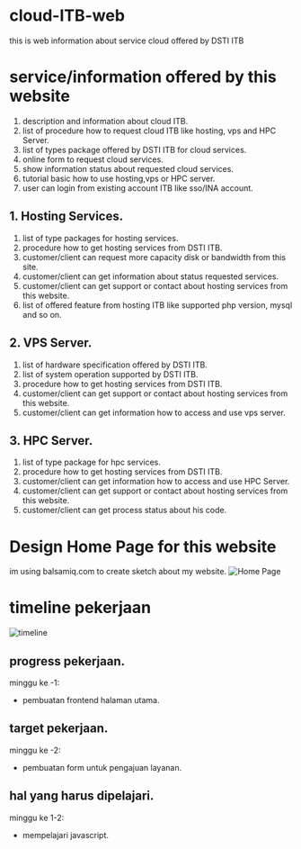 # cloud-ITB-web
this is web information about service cloud offered by DSTI ITB

# service/information offered by this website
1. description and information about cloud ITB.
2. list of procedure how to request cloud ITB like hosting, vps and HPC Server.
3. list of types package offered by DSTI ITB for cloud services.
4. online form to request cloud services.
5. show information status about requested cloud services.
6. tutorial basic how to use hosting,vps or HPC server.
7. user can login from existing account ITB like sso/INA account.
## 1. Hosting Services.
1. list of type packages for hosting services.
2. procedure how to get hosting services from DSTI ITB.
3. customer/client can request more capacity disk or bandwidth from this site.
4. customer/client can get information about status requested services.
5. customer/client can get support or contact about hosting services from this website.
6. list of offered feature from hosting ITB like supported php version, mysql and so on.
## 2. VPS Server.
1. list of hardware specification offered by DSTI ITB.
2. list of system operation supported by DSTI ITB.
3. procedure how to get hosting services from DSTI ITB.
4. customer/client can get support or contact about hosting services from this website.
5. customer/client can get information how to access and use vps server.
## 3. HPC Server.
1. list of type package for hpc services.
2. procedure how to get hosting services from DSTI ITB.
3. customer/client can get information how to access and use HPC Server.
4. customer/client can get support or contact about hosting services from this website.
5. customer/client can get process status about his code.


# Design Home Page for this website
im using balsamiq.com to create sketch about my website.
![Home Page](https://user-images.githubusercontent.com/39482240/65055128-d7c85e80-d998-11e9-8c25-45c828b6c9f7.png)


# timeline pekerjaan
![timeline](https://user-images.githubusercontent.com/39482240/65975230-29ee9280-e423-11e9-99f9-0da023c3b474.PNG)


## progress pekerjaan.
minggu ke -1:
- pembuatan frontend halaman utama.

## target pekerjaan.
minggu ke -2:
- pembuatan form untuk pengajuan layanan.

## hal yang harus dipelajari.
minggu ke 1-2:
- mempelajari javascript.


